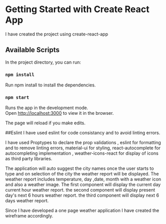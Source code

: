 # Getting Started with Create React App

I have created the project using create-react-app

## Available Scripts

In the project directory, you can run:


### `npm install`

Run npm install to install the dependencies.

### `npm start`

Runs the app in the development mode.\
Open [http://localhost:3000](http://localhost:3000) to view it in the browser.

The page will reload if you make edits.

##Eslint
I have used eslint for code consistancy and to avoid linting errors.

I have used Proptypes to declare the prop validations , eslint for formatting and to remove linting errors, material-ui for styling, react-autocomplete for autocompleting implementation , weather-icons-react for display of icons as third party libraries.

The application will auto suggest the city names once the user starts to type and on selection of the city the weather report will be displayed. The weather report includes temperature, day ,date, month with a weather icon and also a weather image.
The first component will display the current day current hour weather report. 
the second component will display present day's next 6 hours weather report.
the third component will display next 6 days weather report.


Since I have developed a one page weather application I have created the wireframe accordingly.